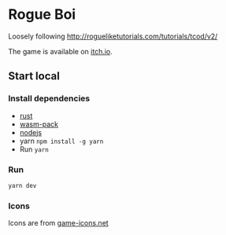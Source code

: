 # Rogue Boi

Loosely following http://rogueliketutorials.com/tutorials/tcod/v2/

The game is available on [itch.io](https://snorrwe.itch.io/rogue-boi).

## Start local

### Install dependencies

- [rust](https://www.rust-lang.org/tools/install)
- [wasm-pack](https://rustwasm.github.io/wasm-pack/installer/)
- [nodejs](https://nodejs.org/en/)
- yarn `npm install -g yarn`
- Run `yarn`

### Run

```sh
yarn dev
```

### Icons

Icons are from [game-icons.net](https://game-icons.net/)
